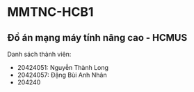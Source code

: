 # MMTNC-HCB1

## Đồ án mạng máy tính nâng cao - HCMUS ##

Danh sách thành viên:
- 20424051: Nguyễn Thành Long
- 20424057: Đặng Bùi Anh Nhân
- 204240
